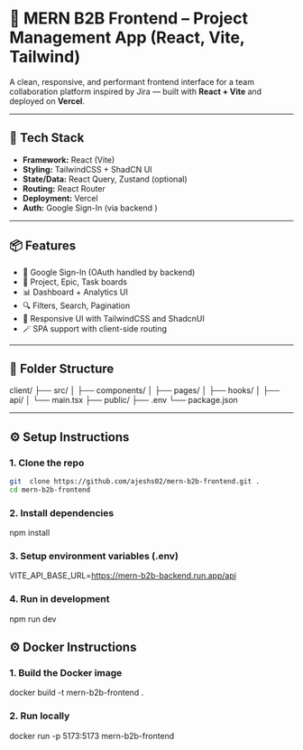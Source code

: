 # 🧠 MERN B2B Frontend – Project Management App (React, Vite, Tailwind)

A clean, responsive, and performant frontend interface for a team collaboration platform inspired by Jira — built with **React + Vite** and deployed on **Vercel**.

---

## 🚀 Tech Stack

- **Framework:** React (Vite)
- **Styling:** TailwindCSS + ShadCN UI
- **State/Data:** React Query, Zustand (optional)
- **Routing:** React Router
- **Deployment:** Vercel
- **Auth:** Google Sign-In (via backend )

---

## 📦 Features

- 🔐 Google Sign-In (OAuth handled by backend)
- 📁 Project, Epic, Task boards
- 📊 Dashboard + Analytics UI
- 🔍 Filters, Search, Pagination
- 🧙 Responsive UI with TailwindCSS and ShadcnUI
- 🪄 SPA support with client-side routing

---

## 📁 Folder Structure

client/
├── src/
│ ├── components/
│ ├── pages/
│ ├── hooks/
│ ├── api/
│ └── main.tsx
├── public/
├── .env
└── package.json

---

## ⚙️ Setup Instructions

### 1. Clone the repo

```bash
git  clone https://github.com/ajeshs02/mern-b2b-frontend.git .
cd mern-b2b-frontend
```

### 2. Install dependencies

npm install

### 3. Setup environment variables (.env)

VITE_API_BASE_URL=https://mern-b2b-backend.run.app/api

### 4. Run in development

npm run dev

## ⚙️ Docker Instructions

### 1. Build the Docker image

docker build -t mern-b2b-frontend .

### 2. Run locally

docker run -p 5173:5173 mern-b2b-frontend
